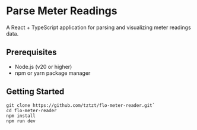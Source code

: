 # Parse Meter Readings

A React + TypeScript application for parsing and visualizing meter readings data.

## Prerequisites

- Node.js (v20 or higher)
- npm or yarn package manager

## Getting Started

```
git clone https://github.com/tztzt/flo-meter-reader.git`
cd flo-meter-reader
npm install
npm run dev
```
